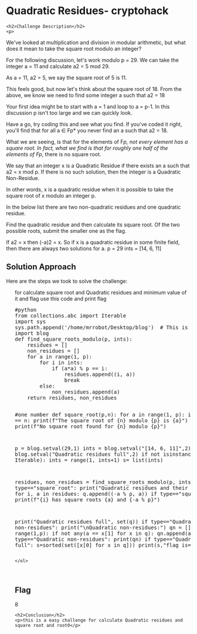 
<!DOCTYPE html>
<html>

<body>
    <h1>Quadratic Residues- cryptohack</h1>

    <h2>Challenge Description</h2>
    <p> 
We've looked at multiplication and division in modular arithmetic, but what does it mean to take the square root modulo an integer?

For the following discussion, let's work modulo p = 29. We can take the integer a = 11 and calculate a2 = 5 mod 29.

As a = 11, a2 = 5, we say the square root of 5 is 11.

This feels good, but now let's think about the square root of 18. From the above, we know we need to find some integer a such that a2 = 18

Your first idea might be to start with a = 1 and loop to a = p-1. In this discussion p isn't too large and we can quickly look.

Have a go, try coding this and see what you find. If you've coded it right, you'll find that for all a ∈ Fp* you never find an a such that a2 = 18.

What we are seeing, is that for the elements of F*p, not every element has a square root. In fact, what we find is that for roughly one half of the elements of Fp*, there is no square root.

We say that an integer x is a Quadratic Residue if there exists an a such that a2 = x mod p. If there is no such solution, then the integer is a Quadratic Non-Residue.


In other words, x is a quadratic residue when it is possible to take the square root of x modulo an integer p.

In the below list there are two non-quadratic residues and one quadratic residue.

Find the quadratic residue and then calculate its square root. Of the two possible roots, submit the smaller one as the flag.

If a2 = x then (-a)2 = x. So if x is a quadratic residue in some finite field, then there are always two solutions for a.
p = 29
ints = [14, 6, 11]
</p>
    <h2>Solution Approach</h2>
    <p>Here are the steps we took to solve the challenge:</p>
    <ol>
for calculate square root and Quadratic residues  and minimum value of it and flag use this code and print flag
<pre>
#python
from collections.abc import Iterable
import sys
sys.path.append('/home/mrrobot/Desktop/blog')  # This is an absolute path
import blog
def find_square_roots_modulo(p, ints):
    residues = []
    non_residues = []
    for a in range(1, p):
        for i in ints:
            if (a*a) % p == i:
                residues.append((i, a))
                break
        else:
            non_residues.append(a)
    return residues, non_residues

#one number
def square_root(p,n):
    for a in range(1, p):
        if (a*a) % p == n:
            print(f"The square root of {n} modulo {p} is {a}")
            break
    else:
        print(f"No square root found for {n} modulo {p}")

p = blog.setval(29,1)
ints = blog.setval("[14, 6, 11]",2)
type= blog.setval("Quadratic residues full",2)
if not isinstance(ints, Iterable):
    ints = range(1, ints+1)
s= list(ints)
 

residues, non_residues = find_square_roots_modulo(p, ints)
q = []
if type=="square root":
 print("Quadratic residues and their square roots:")
for i, a in residues:
    q.append((-a % p, a))
    if type=="square root":
     print(f"{i} has square roots {a} and {-a % p}")

print("Quadratic residues full", set(q))
if type=="Quadratic non-residues":
 print("\nQuadratic non-residues:")
qn = [] 
for a in range(1,p):
    if not any(a == x[1] for x in q):
        qn.append(a)
if type=="Quadratic non-residues": 
   print(qn)
if type=="Quadratic residues full": 
  s=sorted(set([x[0] for x in q]))
  print(s,"flag is=",min(s))
</pre>
       
    
    </ol>
<br>
    <h2>Flag</h2>
    <p class="flag">8
</p>

    <h2>Conclusion</h2>
    <p>this is a easy challenge for calculate Quadratic residues and square root and root0</p>
</body>
</html>

